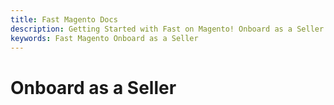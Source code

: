 ```yaml
---
title: Fast Magento Docs
description: Getting Started with Fast on Magento! Onboard as a Seller
keywords: Fast Magento Onboard as a Seller
---
```


# Onboard as a Seller
